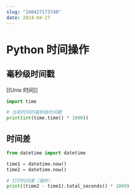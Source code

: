```yaml
---
slug: "240427173740"
date: 2024-04-27
---
```


# Python 时间操作

## 毫秒级时间戳

[[Unix 时间]]

``` python
import time

# 当前时间的毫秒级时间戳
print(int(time.time() * 1000))
```

## 时间差

``` python
from datetime import datetime

time1 = datetime.now()
time2 = datetime.now()

# 打印时间差（毫秒）
print((time2 - time1).total_seconds() * 1000)
```
